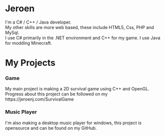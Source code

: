 # Jeroen
I'm a C# / C++ / Java developer.
<br>My other skills are more web based, these include HTML5, Css, PHP and MySql.
<br>I use C# primarily in the .NET environment and C++ for my game. I use Java for modding Minecraft.

<h1>My Projects</h1>
<h3>Game</h3>
My main project is making a 2D survival game using C++ and OpenGL. 
<br>Progress about this project can be followed on my https://jeroenj.com/SurvivalGame
<h3>Music Player</h3>
I'm also making a desktop music player for windows, this project is opensource and can be found on my GitHub.
